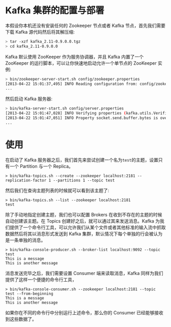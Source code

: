 # Kafka 集群的配置与部署

本假设你本机还没有安装任何的 Zookeeper 节点或者 Kafka 节点，首先我们需要下载 Kafka 源代码然后将其解压缩:

```sh
> tar -xzf kafka_2.11-0.9.0.0.tgz
> cd kafka_2.11-0.9.0.0
```

Kafka 默认使用 ZooKeeper 作为服务协调器，并且 Kafka 内置了一个 ZooKeeper 的运行脚本，可以让你快速地启动允许一个单节点的 ZooKeeper 实例:

```sh
> bin/zookeeper-server-start.sh config/zookeeper.properties
[2013-04-22 15:01:37,495] INFO Reading configuration from: config/zookeeper.properties (org.apache.zookeeper.server.quorum.QuorumPeerConfig)
...
```

然后启动 Kafka 服务器:

```sh
> bin/kafka-server-start.sh config/server.properties
[2013-04-22 15:01:47,028] INFO Verifying properties (kafka.utils.VerifiableProperties)
[2013-04-22 15:01:47,051] INFO Property socket.send.buffer.bytes is overridden to 1048576 (kafka.utils.VerifiableProperties)
...
```

# 使用

在启动了 Kafka 服务器之后，我们首先来尝试创建一个名为`test`的主题，设置只有一个 Partition 与一个 Replica。

```
> bin/kafka-topics.sh --create --zookeeper localhost:2181 --replication-factor 1 --partitions 1 --topic test
```

然后我们在查询主题列表的时候就可以看到该主题了:

```
> bin/kafka-topics.sh --list --zookeeper localhost:2181
test
```

除了手动地指定创建主题，我们也可以配置 Brokers 在收到不存在的主题的时候自动创建该主题。在 Topics 创建好之后，就可以通过其来发送消息。Kafka 为我们提供了一个命令行工具，可以允许我们从某个文件或者其他标准的输入流中抓取数据然后将其以消息形式发送到 Kafka 集群，默认情况下每个单独的行会被认为是一条单独的消息。

```
> bin/kafka-console-producer.sh --broker-list localhost:9092 --topic test
This is a message
This is another message
```

消息发送完毕之后，我们需要设置 Consumer 端来读取消息，Kafka 同样为我们提供了这样一个便捷的命令行工具，

```
> bin/kafka-console-consumer.sh --zookeeper localhost:2181 --topic test --from-beginning
This is a message
This is another message
```

如果你在不同的命令行中分别运行上述命令，那么你的 Consumer 已经能够接收到这些数据了。
